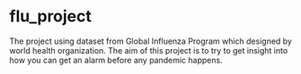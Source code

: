 # flu_project
The project using dataset from Global Influenza Program which designed by world health organization.
The aim of this project is to try to get insight into how you can get an alarm before any pandemic happens.
